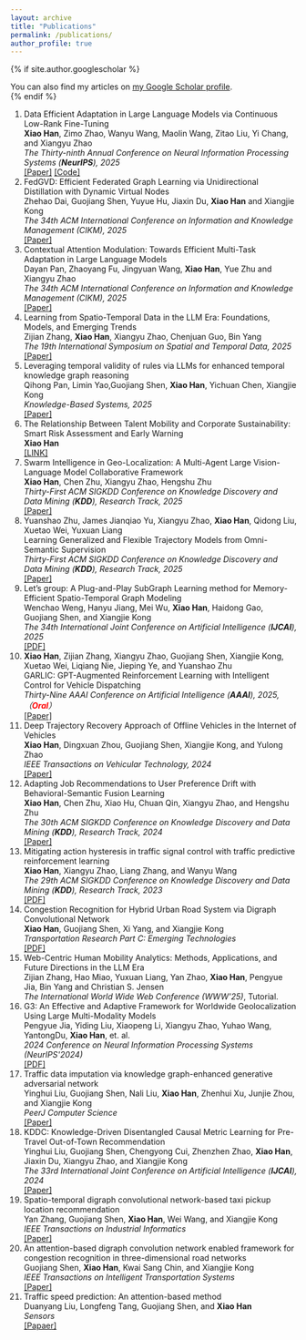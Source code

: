 ```yaml
---
layout: archive
title: "Publications"
permalink: /publications/
author_profile: true
---
```


{% if site.author.googlescholar %}
  <div class="wordwrap">You can also find my articles on <a href="{{site.author.googlescholar}}">my Google Scholar profile</a>.</div>
{% endif %}

<!--
{% include base_path %}

{% for post in site.publications reversed %}
  {% include archive-single.html %}
{% endfor %}
-->

<ol>
  <li>
    Data Efficient Adaptation in Large Language Models via Continuous Low-Rank Fine-Tuning <br>
    <Strong>Xiao Han</Strong>, Zimo Zhao, Wanyu Wang, Maolin Wang, Zitao Liu, Yi Chang, and Xiangyu Zhao <br>
    <em>The Thirty-ninth Annual Conference on Neural Information Processing Systems (<Strong>NeurIPS</Strong>), 2025</em> <br>
    <a target="_blank" rel="noopener" href="https://">[Paper]</a>
    <a target="_blank" rel="noopener" href="https://">[Code]</a>
  </li>  
  
  <li>
     FedGVD: Efficient Federated Graph Learning via Unidirectional Distillation with Dynamic Virtual Nodes <br>
     Zhehao Dai, Guojiang Shen, Yuyue Hu, Jiaxin Du, <Strong>Xiao Han</Strong> and Xiangjie Kong <br>
     <em>The 34th ACM International Conference on Information and Knowledge Management (CIKM), 2025 </em> <br>
     <a target="_blank" rel="noopener" href="https://">[Paper]</a>
  </li> 
  
  <li>
     Contextual Attention Modulation: Towards Efficient Multi-Task Adaptation in Large Language Models <br>
     Dayan Pan, Zhaoyang Fu, Jingyuan Wang, <Strong>Xiao Han</Strong>, Yue Zhu and Xiangyu Zhao <br>
     <em>The 34th ACM International Conference on Information and Knowledge Management (CIKM), 2025 </em> <br>
     <a target="_blank" rel="noopener" href="https://">[Paper]</a>
  </li> 
  
  <li>
     Learning from Spatio-Temporal Data in the LLM Era: Foundations, Models, and Emerging Trends <br>
     Zijian Zhang, <Strong>Xiao Han</Strong>, Xiangyu Zhao, Chenjuan Guo, Bin Yang <br>
     <em>The 19th International Symposium on Spatial and Temporal Data, 2025</em> <br>
     <a target="_blank" rel="noopener" href="https://">[Paper]</a>
  </li>  
  
  <li>
    Leveraging temporal validity of rules via LLMs for enhanced temporal knowledge graph reasoning  <br>
    Qihong Pan, Limin Yao,Guojiang Shen, <Strong>Xiao Han</Strong>, Yichuan Chen, Xiangjie Kong  <br>
    <em>Knowledge-Based Systems, 2025</em>  <br>
    <a target="_blank" rel="noopener" href="https://">[Paper]</a>
  </li> 
  
   <li>
      The Relationship Between Talent Mobility and Corporate Sustainability: Smart Risk Assessment and Early Warning  <br>
      <Strong>Xiao Han</Strong>  <br>
      <a target="_blank" rel="noopener" href="https://hkaift.com/the-relationship-between-talent-mobility-and-corporate-sustainability-smart-risk-assessment-and-early-warning/">[LINK]</a>
  </li>  

  <li>
     Swarm Intelligence in Geo-Localization: A Multi-Agent Large Vision-Language Model Collaborative Framework <br>
     <Strong>Xiao Han</Strong>, Chen Zhu, Xiangyu Zhao, Hengshu Zhu <br>
     <em>Thirty-First ACM SIGKDD Conference on Knowledge Discovery and Data Mining (<Strong>KDD</Strong>), Research Track, 2025</em> <br>
     <a target="_blank" rel="noopener" href="https://dl.acm.org/doi/10.1145/3711896.3737141">[Paper]</a>
</li>
  
   <li>
      Yuanshao Zhu, James Jianqiao Yu, Xiangyu Zhao, <Strong>Xiao Han</Strong>, Qidong Liu, Xuetao Wei, Yuxuan Liang <br> 
      Learning Generalized and Flexible Trajectory Models from Omni-Semantic Supervision <br>
      <em>Thirty-First ACM SIGKDD Conference on Knowledge Discovery and Data Mining (<Strong>KDD</Strong>), Research Track, 2025</em> <br>
      <a target="_blank" rel="noopener" href="https://dl.acm.org/doi/10.1145/3711896.3737019">[Paper]</a>
  </li> 
  
  <li>
      Let’s group: A Plug-and-Play SubGraph Learning method for Memory-Efficient Spatio-Temporal Graph Modeling <br>
      Wenchao Weng, Hanyu Jiang, Mei Wu, <Strong>Xiao Han</Strong>, Haidong Gao, Guojiang Shen, and Xiangjie Kong <br>
      <em>The 34th International Joint Conference on Artificial Intelligence (<Strong>IJCAI</Strong>), 2025</em> <br>
      <a target="_blank" rel="noopener" href="">[PDF]</a>
  </li>
  
  <li>
      <Strong>Xiao Han</Strong>, Zijian Zhang, Xiangyu Zhao, Guojiang Shen, Xiangjie Kong, Xuetao Wei, Liqiang Nie, Jieping Ye, and Yuanshao Zhu <br>
      GARLIC: GPT-Augmented Reinforcement Learning with Intelligent Control for Vehicle Dispatching <br>
      <em>Thirty-Nine AAAI Conference on Artificial Intelligence (<Strong>AAAI</Strong>), 2025, （<Strong style="color: red;">Oral</Strong>）</em> <br>
      <a target="_blank" rel="noopener" href="https://arxiv.org/abs/2408.10286">[Paper]</a>
  </li>
  
  <li>
      Deep Trajectory Recovery Approach of Offline Vehicles in the Internet of Vehicles <br>
      <Strong>Xiao Han</Strong>, Dingxuan Zhou, Guojiang Shen, Xiangjie Kong, and Yulong Zhao <br>
      <em>IEEE Transactions on Vehicular Technology, 2024</em> <br>
      <a target="_blank" rel="noopener" href="https://ieeexplore.ieee.org/document/10586793">[Paper]</a>
  </li>
  
  <li>
      Adapting Job Recommendations to User Preference Drift with Behavioral-Semantic Fusion Learning <br>
      <Strong>Xiao Han</Strong>, Chen Zhu, Xiao Hu, Chuan Qin, Xiangyu Zhao, and Hengshu Zhu <br>
      <em>The 30th ACM SIGKDD Conference on Knowledge Discovery and Data Mining (<Strong>KDD</Strong>), Research Track, 2024</em> <br>
      <a target="_blank" rel="noopener" href="https://arxiv.org/pdf/2407.00082">[Paper]</a>
  </li>
  
  <li>
      Mitigating action hysteresis in traffic signal control with traffic predictive reinforcement learning <br>
      <Strong>Xiao Han</Strong>, Xiangyu Zhao, Liang Zhang, and Wanyu Wang <br>
      <em>The 29th ACM SIGKDD Conference on Knowledge Discovery and Data Mining (<Strong>KDD</Strong>), Research Track, 2023</em> <br>
      <a target="_blank" rel="noopener" href="https://dl.acm.org/doi/abs/10.1145/3580305.3599528">[PDF]</a>
  </li>
  
  <li>
      Congestion Recognition for Hybrid Urban Road System via Digraph Convolutional Network <br>
      <Strong>Xiao Han</Strong>, Guojiang Shen, Xi Yang, and Xiangjie Kong <br>
      <em>Transportation Research Part C: Emerging Technologies</em> <br>
      <a target="_blank" rel="noopener" href="https://www.researchgate.net/profile/Xiangjie-Kong-2/publication/347696366_Congestion_recognition_for_hybrid_urban_road_systems_via_digraph_convolutional_network/links/617cef433c987366c30419d2/Congestion-recognition-for-hybrid-urban-road-systems-via-digraph-convolutional-network.pdf">[PDF]</a>
  </li>
  
  <li>
      Web-Centric Human Mobility Analytics: Methods, Applications, and Future Directions in the LLM Era <br>
      Zijian Zhang, Hao Miao, Yuxuan Liang, Yan Zhao, <Strong>Xiao Han</Strong>, Pengyue Jia, Bin Yang and Christian S. Jensen <br>
      <em>The International World Wide Web Conference (WWW'25)</em>, Tutorial.
  </li>
  
  <li>
      G3: An Effective and Adaptive Framework for Worldwide Geolocalization Using Large Multi-Modality Models <br>
      Pengyue Jia, Yiding Liu, Xiaopeng Li, Xiangyu Zhao, Yuhao Wang, YantongDu, <Strong>Xiao Han</Strong>, et. al. <br>
      <em>2024 Conference on Neural Information Processing Systems (NeurIPS'2024)</em> <br>
      <a target="_blank" rel="noopener" href="https://arxiv.org/abs/2405.14702">[PDF]</a>
  </li>
  
  <li>
      Traffic data imputation via knowledge graph-enhanced generative adversarial network <br>
      Yinghui Liu, Guojiang Shen, Nali Liu, <Strong>Xiao Han</Strong>, Zhenhui Xu, Junjie Zhou, and Xiangjie Kong <br>
      <em>PeerJ Computer Science</em> <br>
      <a target="_blank" rel="noopener" href="https://peerj.com/articles/cs-2408/">[Paper]</a>
  </li>
  
  <li>
      KDDC: Knowledge-Driven Disentangled Causal Metric Learning for Pre-Travel Out-of-Town Recommendation <br>
      Yinghui Liu, Guojiang Shen, Chengyong Cui, Zhenzhen Zhao, <Strong>Xiao Han</Strong>, Jiaxin Du, Xiangyu Zhao, and Xiangjie Kong <br>
      <em>The 33rd International Joint Conference on Artificial Intelligence (<Strong>IJCAI</Strong>), 2024</em> <br>
      <a target="_blank" rel="noopener" href="https://www.ijcai.org/proceedings/2024/244">[Paper]</a>
  </li>
  
  <li>
      Spatio-temporal digraph convolutional network-based taxi pickup location recommendation <br>
      Yan Zhang, Guojiang Shen, <Strong>Xiao Han</Strong>, Wei Wang, and Xiangjie Kong <br>
      <em>IEEE Transactions on Industrial Informatics</em> <br>
      <a target="_blank" rel="noopener" href="https://ieeexplore.ieee.org/document/9793719">[Paper]</a>
  </li>
  
  <li>
      An attention-based digraph convolution network enabled framework for congestion recognition in three-dimensional road networks <br>
      Guojiang Shen, <Strong>Xiao Han</Strong>, Kwai Sang Chin, and Xiangjie Kong <br>
      <em>IEEE Transactions on Intelligent Transportation Systems</em> <br>
      <a target="_blank" rel="noopener" href="https://ieeexplore.ieee.org/document/9626455">[Paper]</a>
  </li>
  
  <li>
      Traffic speed prediction: An attention-based method <br>
      Duanyang Liu, Longfeng Tang, Guojiang Shen, and <Strong>Xiao Han</Strong> <br>
      <em>Sensors</em> <br>
      <a target="_blank" rel="noopener" href="https://www.mdpi.com/1424-8220/19/18/3836">[Papaer]</a>
  </li>
</ol>
